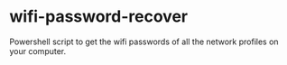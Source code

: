 # wifi-password-recover
Powershell script to get the wifi passwords of all the network profiles on your computer.
